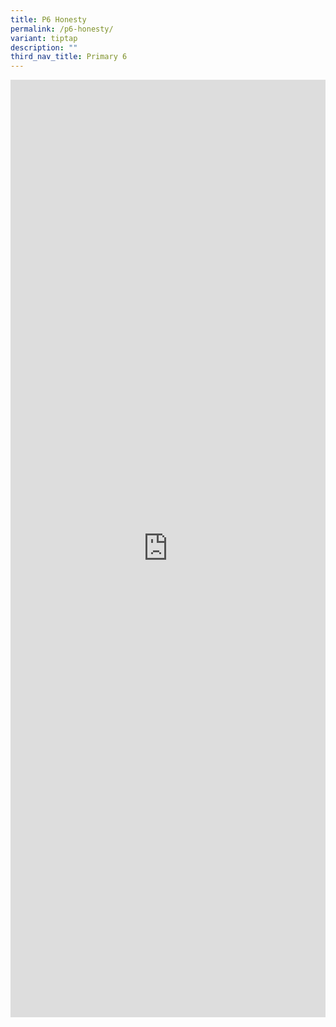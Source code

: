 ```yaml
---
title: P6 Honesty
permalink: /p6-honesty/
variant: tiptap
description: ""
third_nav_title: Primary 6
---
```

<div class="iframe-wrapper">
<iframe height="1500" width="100%" allowfullscreen="true" frameborder="0" src="https://docs.google.com/document/d/e/2PACX-1vSHL374E93nFJFVPT8pIuT1EqPxhqpQJscRBf5bJabF4nfLVSdFHESwsTTq3vld_A/pub?embedded=true"></iframe>
</div>
<p></p>